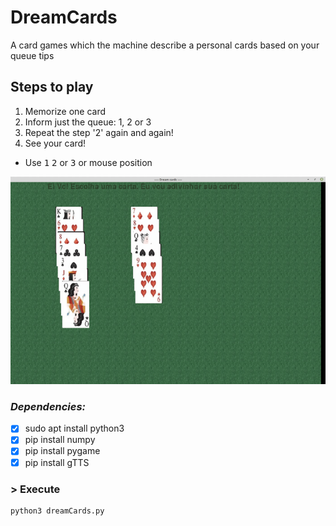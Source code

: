 # DreamCards
A card games which the machine describe a personal cards based on your queue tips 

## Steps to play
1) Memorize one card
2) Inform just the queue: 1, 2 or 3
3) Repeat the step '2' again and again!
4) See your card!

- Use <kbd>1</kbd>  <kbd>2</kbd> or <kbd>3</kbd> or mouse position

![](https://github.com/claudiorogerio/DreamCards/blob/main/images/cards/cartasantigas/out.gif)

###  *Dependencies:*
- [x] sudo apt install python3
- [x] pip install numpy
- [x] pip install pygame
- [x] pip install gTTS

### > Execute
```shell
python3 dreamCards.py
```
